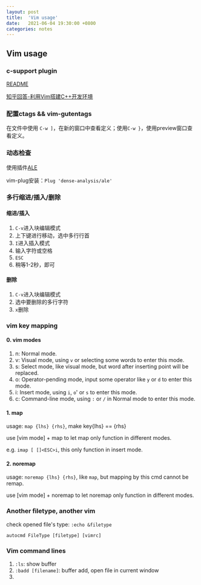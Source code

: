 ```yaml
---
layout: post
title:  'Vim usage'
date:   2021-06-04 19:30:00 +0800
categories: notes
---
```


## Vim usage

### c-support plugin

[README](https://github.com/WolfgangMehner/c-support/blob/master/README.md)

[知乎回答-利用Vim搭建C++开发环境](https://www.zhihu.com/question/47691414/answer/373700711)



### 配置ctags && vim-gutentags

在文件中使用 `C-w ]`，在新的窗口中查看定义；使用`C-w }`，使用preview窗口查看定义。



### 动态检查

使用插件[ALE](https://github.com/dense-analysis/ale#installation-with-vim-plug)

vim-plug安装：`Plug 'dense-analysis/ale'`



### 多行缩进/插入/删除

#### 缩进/插入

1. `C-v`进入块编辑模式
2. 上下键进行移动，选中多行行首
3. `I`进入插入模式
4. 输入字符或空格
5. `ESC`
6. 稍等1-2秒，即可



#### 删除

1. `C-v`进入块编辑模式
2. 选中要删除的多行字符
3. `x`删除



### vim key mapping

#### 0. vim modes

1. n: Normal mode.
2. v: Visual mode, using `v` or selecting some words to enter this mode.
3. s: Select mode, like visual mode, but word after inserting point will be replaced.
4. o: Operator-pending mode, input some operator like `y` or `d` to enter this mode.
5. i: Insert mode, using `i`, `o`' or `s` to enter this mode.
6. c: Command-line mode, using `:` or `/` in Normal mode to enter this mode.

#### 1. map

usage: `map {lhs} {rhs}`, make key{lhs} == {rhs}

use [vim mode] + map to let map only function in different modes. 

e.g. `imap [ []<ESC>i`, this only function in insert mode.

#### 2. noremap

usage: `noremap {lhs} {rhs}`, like `map`, but mapping by this cmd cannot be remap.

use [vim mode] + noremap to let noremap only function in different modes. 

### Another filetype, another vim

check opened file's type: `:echo &filetype`

`autocmd FileType [filetype] [vimrc]`


### Vim command lines

1. `:ls`: show buffer
2. `:badd [filename]`: buffer add, open file in current window
3. 
